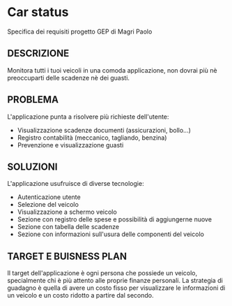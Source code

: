# Car status
Specifica dei requisiti progetto GEP di Magri Paolo
## DESCRIZIONE
Monitora tutti i tuoi veicoli in una comoda applicazione, non dovrai più nè preoccuparti delle scadenze nè dei guasti.

## PROBLEMA
L'applicazione punta a risolvere più richieste dell'utente:
- Visualizzazione scadenze documenti (assicurazioni, bollo...)
- Registro contabilità (meccanico, tagliando, benzina)
- Prevenzione e visualizzazione guasti

## SOLUZIONI
L'applicazione usufruisce di diverse tecnologie:
- Autenticazione utente
- Selezione del veicolo
- Visualizzazione a schermo veicolo
- Sezione con registro delle spese e possibilità di aggiungerne nuove
- Sezione con tabella delle scadenze
- Sezione con informazioni sull'usura delle componenti del veicolo

## TARGET E BUISNESS PLAN
Il target dell'applicazione è ogni persona che possiede un veicolo, specialmente chi è più attento alle proprie finanze personali. La strategia di guadagno è quella di avere un costo fisso per visualizzare le informazioni di un veicolo e un costo ridotto a partire dal secondo.

